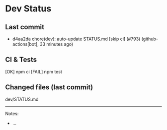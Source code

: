 # Dev Status

## Last commit
- d4aa2da chore(dev): auto-update STATUS.md [skip ci] (#793) (github-actions[bot], 33 minutes ago)
## CI & Tests
[OK] npm ci
[FAIL] npm test

## Changed files (last commit)
dev/STATUS.md

---
Notes:
- ...
